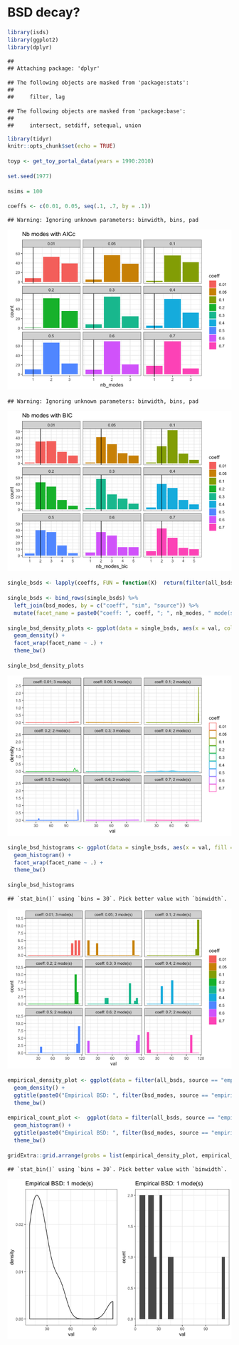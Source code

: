 BSD decay?
================

``` r
library(isds)
library(ggplot2)
library(dplyr)
```

    ## 
    ## Attaching package: 'dplyr'

    ## The following objects are masked from 'package:stats':
    ## 
    ##     filter, lag

    ## The following objects are masked from 'package:base':
    ## 
    ##     intersect, setdiff, setequal, union

``` r
library(tidyr)
knitr::opts_chunk$set(echo = TRUE)

toyp <- get_toy_portal_data(years = 1990:2010)

set.seed(1977)

nsims = 100

coeffs <- c(0.01, 0.05, seq(.1, .7, by = .1))
```

    ## Warning: Ignoring unknown parameters: binwidth, bins, pad

![](mmodal_bsd_decay_files/figure-markdown_github/plot%20nb%20modes-1.png)

    ## Warning: Ignoring unknown parameters: binwidth, bins, pad

![](mmodal_bsd_decay_files/figure-markdown_github/plot%20nb%20modes-2.png)

``` r
single_bsds <- lapply(coeffs, FUN = function(X)  return(filter(all_bsds, sim == sample.int(n = nsims, size = 1), coeff == X)))

single_bsds <- bind_rows(single_bsds) %>%
  left_join(bsd_modes, by = c("coeff", "sim", "source")) %>%
  mutate(facet_name = paste0("coeff: ", coeff, "; ", nb_modes, " mode(s)"))

single_bsd_density_plots <- ggplot(data = single_bsds, aes(x = val, color = coeff)) +
  geom_density() + 
  facet_wrap(facet_name ~ .) +
  theme_bw()

single_bsd_density_plots
```

![](mmodal_bsd_decay_files/figure-markdown_github/densities-1.png)

``` r
single_bsd_histograms <- ggplot(data = single_bsds, aes(x = val, fill = coeff, color = coeff)) +
  geom_histogram() + 
  facet_wrap(facet_name ~ .) +
  theme_bw()

single_bsd_histograms
```

    ## `stat_bin()` using `bins = 30`. Pick better value with `binwidth`.

![](mmodal_bsd_decay_files/figure-markdown_github/densities-2.png)

``` r
empirical_density_plot <- ggplot(data = filter(all_bsds, source == "empirical"), aes (x = val)) +
  geom_density() +
  ggtitle(paste0("Empirical BSD: ", filter(bsd_modes, source == "empirical")$nb_modes, " mode(s)")) +
  theme_bw()

empirical_count_plot <-  ggplot(data = filter(all_bsds, source == "empirical"), aes (x = val)) +
  geom_histogram() +
  ggtitle(paste0("Empirical BSD: ", filter(bsd_modes, source == "empirical")$nb_modes, " mode(s)")) +
  theme_bw()

gridExtra::grid.arrange(grobs = list(empirical_density_plot, empirical_count_plot), nrow = 1)
```

    ## `stat_bin()` using `bins = 30`. Pick better value with `binwidth`.

![](mmodal_bsd_decay_files/figure-markdown_github/densities-3.png)

